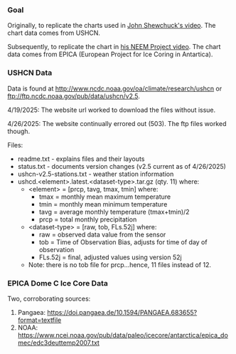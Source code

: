 ### Goal

Originally, to replicate the charts used in [John Shewchuck's video](https://www.youtube.com/watch?v=cF16lDtSVrU).  The chart data comes from USHCN.

Subsequently, to replicate the chart in [his NEEM Project video](https://www.youtube.com/watch?v=folh5yyFyl8).  The chart data comes from EPICA (European Project for Ice Coring in Antartica).

### USHCN Data

Data is found at http://www.ncdc.noaa.gov/oa/climate/research/ushcn or ftp://ftp.ncdc.noaa.gov/pub/data/ushcn/v2.5.

4/19/2025:  The website url worked to download the files without issue.

4/26/2025:  The website continually errored out (503).  The ftp files worked though.

Files:
- readme.txt - explains files and their layouts
- status.txt - documents version changes (v2.5 current as of 4/26/2025)
- ushcn-v2.5-stations.txt - weather station information
- ushcd.\<element>.latest.\<dataset-type>.tar.gz (qty. 11) where:
  - \<element> = [prcp, tavg, tmax, tmin] where:
    - tmax = monthly mean maximum temperature
	- tmin = monthly mean minimum temperature
	- tavg = average monthly temperature (tmax+tmin)/2
 	- prcp = total monthly precipitation
  - \<dataset-type> = [raw, tob, FLs.52j] where:
    - raw = observed data value from the sensor
    - tob = Time of Observation Bias, adjusts for time of day of observation
    - FLs.52j = final, adjusted values using version 52j
  - Note: there is no tob file for prcp...hence, 11 files instead of 12.

### EPICA Dome C Ice Core Data

Two, corroborating sources:
1) Pangaea: https://doi.pangaea.de/10.1594/PANGAEA.683655?format=textfile
2) NOAA: https://www.ncei.noaa.gov/pub/data/paleo/icecore/antarctica/epica_domec/edc3deuttemp2007.txt